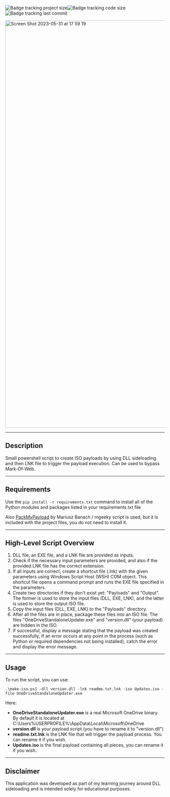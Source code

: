 ![Badge tracking project size](https://img.shields.io/github/repo-size/Preffet/Payload-to-iso-packager?color=%23611487)![Badge tracking code size](https://img.shields.io/github/languages/code-size/Preffet/Payload-to-iso-packager?color=%23361487)![Badge tracking last commit](https://img.shields.io/github/last-commit/Preffet/Payload-to-iso-packager?color=%23142d87)


<img width="1285" alt="Screen Shot 2023-05-31 at 17 59 19" src="https://github.com/Preffet/Payload-to-iso-packager/assets/84241003/8c2a1ded-13ef-4c06-b82b-8a725181c648">


-----------------------------------------------------------------------
## Description

Small powershell script to create ISO payloads by using DLL sideloading
and then LNK file to trigger the payload execution. Can be used to bypass Mark-Of-Web.

-----------------------------------------------------------------------
## Requirements
Use the ```pip install -r requirements.txt``` command to install all of 
the Python modules and packages listed in your requirements.txt file  

Also [PackMyPayload](https://github.com/mgeeky/PackMyPayload) by Mariusz Banach / mgeeky script is used, but it 
is included with the project files, you do not need to install it.

-----------------------------------------------------------------------
## High-Level Script Overview

1. DLL file, an EXE file, and a LNK file are provided as inputs.
2. Check if the necessary input parameters are provided, and also if the provided LNK
   file has the correct extension.
3. If all inputs are correct, create a shortcut file (.lnk) with the given parameters using
   Windows Script Host (WSH) COM object. This shortcut file opens a command prompt and runs
   the EXE file specified in the parameters.
4. Create two directories if they don't exist yet: "Payloads" and "Output". The former is used to store 
   the input files (DLL, EXE, LNK), and the latter is used to store the output ISO file.
5. Copy the input files (DLL, EXE, LNK) to the "Payloads" directory.
6. After all the files are in place, package these files into an ISO file.
   The files "OneDriveStandaloneUpdater.exe" and "version.dll" (your payload) are hidden in the ISO.
7. If successful, display a message stating that the payload was created successfully, 
   if an error occurs at any point in the process (such as Python or required dependencies not being installed), catch the error and display the error message.


-----------------------------------------------------------------------
## Usage

To run the script, you can use:

```
.\make-iso.ps1 -dll version.dll -lnk readme.txt.lnk -iso Updates.iso -file OneDriveStandaloneUpdater.exe
```

Here:

- **OneDriveStandaloneUpdater.exe** is a real Microsoft OneDrive binary. By default it is located at C:\Users\%USERPROFILE%\AppData\Local\Microsoft\OneDrive
- **version.dll** is your payload script (you have to rename it to "version.dll")
- **readme.txt.lnk** is the LNK file that will trigger the payload process. You can rename it if you wish.
- **Updates.iso** is the final payload containing all pieces, you can rename it if you wish.


------------------------------------------------------------
## Disclaimer

This application was developed as part of my learning journey around DLL sideloading and is intended solely for educational purposes.

